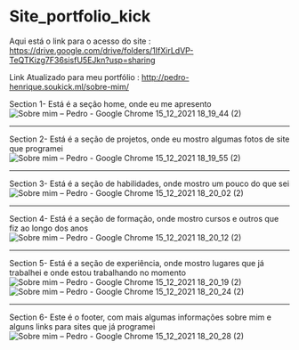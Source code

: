 # Site_portfolio_kick
Aqui está o link para o acesso do site : https://drive.google.com/drive/folders/1IfXirLdVP-TeQTKizg7F36sisfU5EJkn?usp=sharing

Link Atualizado para meu portfólio : http://pedro-henrique.soukick.ml/sobre-mim/

Section 1- Está é a seção home, onde eu me apresento
![Sobre mim – Pedro - Google Chrome 15_12_2021 18_19_44 (2)](https://user-images.githubusercontent.com/74620116/146267292-d67e4aea-c8d5-491e-8713-9b1c5bc7443c.png)

-----------------------------------------------------------------------------------------------------------------------------------------------------------------------------------

Section 2- Está é a seção de projetos, onde eu mostro algumas fotos de site que programei![Sobre mim – Pedro - Google Chrome 15_12_2021 18_19_55 (2)](https://user-images.githubusercontent.com/74620116/146267341-f67ed970-c58a-41a2-adae-8fd327282f50.png)


-----------------------------------------------------------------------------------------------------------------------------------------------------------------------------------

Section 3- Está é a seção de habilidades, onde mostro um pouco do que sei 
![Sobre mim – Pedro - Google Chrome 15_12_2021 18_20_02 (2)](https://user-images.githubusercontent.com/74620116/146267385-522a093d-ebf5-4bf5-97e2-9bdaa6beaeba.png)

-----------------------------------------------------------------------------------------------------------------------------------------------------------------------------------

Section 4- Está é a seção de formação, onde mostro cursos e outros que fiz ao longo dos anos
![Sobre mim – Pedro - Google Chrome 15_12_2021 18_20_12 (2)](https://user-images.githubusercontent.com/74620116/146267502-4586b369-737d-4138-8083-78d73bb523a9.png)

-----------------------------------------------------------------------------------------------------------------------------------------------------------------------------------

Section 5- Está é a seção de experiência, onde mostro lugares que já trabalhei e onde estou trabalhando no momento
![Sobre mim – Pedro - Google Chrome 15_12_2021 18_20_19 (2)](https://user-images.githubusercontent.com/74620116/146267538-f6c4e3c0-a75b-4506-a003-8060dcbdacfa.png)
![Sobre mim – Pedro - Google Chrome 15_12_2021 18_20_24 (2)](https://user-images.githubusercontent.com/74620116/146267549-9d96a2d6-a1a8-4ea3-b8db-aa4b13ca4a27.png)

-----------------------------------------------------------------------------------------------------------------------------------------------------------------------------------

Section 6- Este é o footer, com mais algumas informações sobre mim e alguns links para sites que já programei 
![Sobre mim – Pedro - Google Chrome 15_12_2021 18_20_28 (2)](https://user-images.githubusercontent.com/74620116/146267568-615018aa-e69f-401d-9870-1034092df4c5.png)
